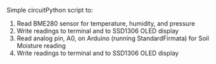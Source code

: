 Simple circuitPython script to:

1. Read BME280 sensor for temperature, humidity, and pressure
2. Write readings to terminal and to SSD1306 OLED display
3. Read analog pin, A0, on Arduino (running StandardFirmata) for Soil Moisture reading
4. Write readings to terminal and to SSD1306 OLED display
